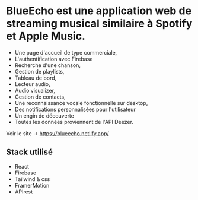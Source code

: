# BlueEcho est une application web de streaming musical similaire à Spotify et Apple Music.

- Une page d'accueil de type commerciale,
- L'authentification avec Firebase
- Recherche d'une chanson, 
- Gestion de playlists, 
- Tableau de bord, 
- Lecteur audio, 
- Audio visualizer, 
- Gestion de contacts, 
- Une reconnaissance vocale fonctionnelle sur desktop, 
- Des notifications personnalisées pour l'utilisateur
- Un engin de découverte 
- Toutes les données proviennent de l'API Deezer. 
 
Voir le site -> https://blueecho.netlify.app/

## Stack utilisé 
- React
- Firebase
- Tailwind & css
- FramerMotion
- APIrest
